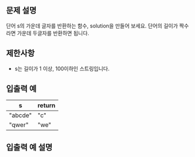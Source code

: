 ## 문제 설명
단어 s의 가운데 글자를 반환하는 함수, solution을 만들어 보세요. 단어의 길이가 짝수라면 가운데 두글자를 반환하면 됩니다.

## 제한사항
- s는 길이가 1 이상, 100이하인 스트링입니다.

## 입출력 예
| s       | return |
|---------|--------|
| "abcde" | "c"    |
| "qwer"  | "we"   |

## 입출력 예 설명
